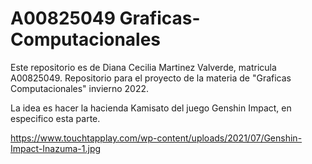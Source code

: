 # A00825049 Graficas-Computacionales
Este repositorio es de Diana Cecilia Martinez Valverde, matricula A00825049.
Repositorio para el proyecto de la materia de "Graficas Computacionales" invierno 2022.

La idea es hacer la hacienda Kamisato del juego Genshin Impact, en especifico esta parte.

https://www.touchtapplay.com/wp-content/uploads/2021/07/Genshin-Impact-Inazuma-1.jpg
